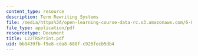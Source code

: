 ```yaml
---
content_type: resource
description: Term Rewriting Systems
file: /media/https%3A/open-learning-course-data-rc.s3.amazonaws.com/6-827-multithreaded-parallelism-languages-and-compilers-fall-2002/bb9439fbf5e8cda8688fc926fecb5db4_L22TRSPrint.pdf
file_type: application/pdf
resourcetype: Document
title: L22TRSPrint.pdf
uid: bb9439fb-f5e8-cda8-688f-c926fecb5db4
---
```

